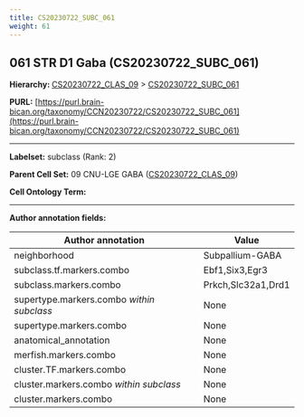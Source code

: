 ```yaml
---
title: CS20230722_SUBC_061
weight: 61
---
```

## 061 STR D1 Gaba (CS20230722_SUBC_061)
<b>Hierarchy: </b>
[CS20230722_CLAS_09](../CS20230722_CLAS_09) >
[CS20230722_SUBC_061](../CS20230722_SUBC_061)

**PURL:** [https://purl.brain-bican.org/taxonomy/CCN20230722/CS20230722_SUBC_061](https://purl.brain-bican.org/taxonomy/CCN20230722/CS20230722_SUBC_061)

---


**Labelset:** subclass (Rank: 2)

**Parent Cell Set:** 09 CNU-LGE GABA ([CS20230722_CLAS_09](../CS20230722_CLAS_09))



**Cell Ontology Term:** 

[MARKER GENES.]: #


---

[TRANSFERRED ANNOTATIONS.]: #


[AUTHOR ANNOTATION FIELDS.]: #


**Author annotation fields:**

| Author annotation | Value |
|-------------------|-------|
|neighborhood|Subpallium-GABA|
|subclass.tf.markers.combo|Ebf1,Six3,Egr3|
|subclass.markers.combo|Prkch,Slc32a1,Drd1|
|supertype.markers.combo _within subclass_|None|
|supertype.markers.combo|None|
|anatomical_annotation|None|
|merfish.markers.combo|None|
|cluster.TF.markers.combo|None|
|cluster.markers.combo _within subclass_|None|
|cluster.markers.combo|None|
